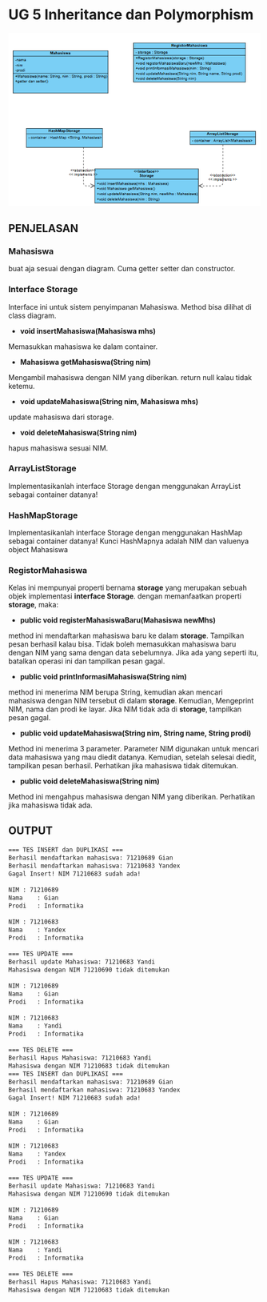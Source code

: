 # UG 5 Inheritance dan Polymorphism
![img.png](img.png)

## PENJELASAN

### Mahasiswa
buat aja sesuai dengan diagram. Cuma getter setter dan constructor.

### Interface Storage
Interface ini untuk sistem penyimpanan Mahasiswa. Method bisa dilihat di class diagram.
- __void insertMahasiswa(Mahasiswa mhs)__

Memasukkan mahasiswa ke dalam container.
- __Mahasiswa getMahasiswa(String nim)__

Mengambil mahasiswa dengan NIM yang diberikan. return null kalau tidak ketemu.
- __void updateMahasiswa(String nim, Mahasiswa mhs)__

update mahasiswa dari storage.
- __void deleteMahasiswa(String nim)__

hapus mahasiswa sesuai NIM.
### ArrayListStorage
Implementasikanlah interface Storage dengan menggunakan ArrayList sebagai container datanya!

### HashMapStorage
Implementasikanlah interface Storage dengan menggunakan HashMap sebagai container datanya! Kunci HashMapnya adalah NIM dan valuenya object Mahasiswa

### RegistorMahasiswa
Kelas ini mempunyai properti bernama __storage__ yang merupakan sebuah objek implementasi __interface Storage__. dengan memanfaatkan properti __storage__, maka:
- __public void registerMahasiswaBaru(Mahasiswa newMhs)__

method ini mendaftarkan mahasiswa baru ke dalam __storage__. Tampilkan pesan berhasil kalau bisa. Tidak boleh memasukkan mahasiswa baru dengan NIM yang sama dengan data sebelumnya. Jika ada yang seperti itu, batalkan operasi ini dan tampilkan pesan gagal.
- __public void printInformasiMahasiswa(String nim)__

method ini menerima NIM berupa String, kemudian akan mencari mahasiswa dengan NIM tersebut di dalam __storage__. Kemudian, Mengeprint NIM, nama dan prodi ke layar. Jika NIM tidak ada di __storage__, tampilkan pesan gagal.
- __public void updateMahasiswa(String nim, String name, String prodi)__

Method ini menerima 3 parameter. Parameter NIM digunakan untuk mencari data mahasiswa yang mau diedit datanya. Kemudian, setelah selesai diedit, tampilkan pesan berhasil. Perhatikan jika mahasiswa tidak ditemukan.
- __public void deleteMahasiswa(String nim)__

Method ini mengahpus mahasiswa dengan NIM yang diberikan. Perhatikan jika mahasiswa tidak ada.


## OUTPUT
```
=== TES INSERT dan DUPLIKASI ===
Berhasil mendaftarkan mahasiswa: 71210689 Gian
Berhasil mendaftarkan mahasiswa: 71210683 Yandex
Gagal Insert! NIM 71210683 sudah ada!

NIM	: 71210689
Nama	: Gian
Prodi	: Informatika

NIM	: 71210683
Nama	: Yandex
Prodi	: Informatika

=== TES UPDATE ===
Berhasil update Mahasiswa: 71210683 Yandi
Mahasiswa dengan NIM 71210690 tidak ditemukan

NIM	: 71210689
Nama	: Gian
Prodi	: Informatika

NIM	: 71210683
Nama	: Yandi
Prodi	: Informatika

=== TES DELETE ===
Berhasil Hapus Mahasiswa: 71210683 Yandi
Mahasiswa dengan NIM 71210683 tidak ditemukan
=== TES INSERT dan DUPLIKASI ===
Berhasil mendaftarkan mahasiswa: 71210689 Gian
Berhasil mendaftarkan mahasiswa: 71210683 Yandex
Gagal Insert! NIM 71210683 sudah ada!

NIM	: 71210689
Nama	: Gian
Prodi	: Informatika

NIM	: 71210683
Nama	: Yandex
Prodi	: Informatika

=== TES UPDATE ===
Berhasil update Mahasiswa: 71210683 Yandi
Mahasiswa dengan NIM 71210690 tidak ditemukan

NIM	: 71210689
Nama	: Gian
Prodi	: Informatika

NIM	: 71210683
Nama	: Yandi
Prodi	: Informatika

=== TES DELETE ===
Berhasil Hapus Mahasiswa: 71210683 Yandi
Mahasiswa dengan NIM 71210683 tidak ditemukan
```